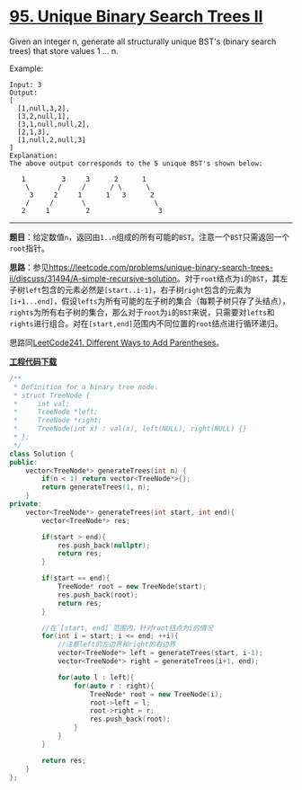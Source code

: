# [95. Unique Binary Search Trees II](https://leetcode.com/problems/unique-binary-search-trees-ii/)

Given an integer n, generate all structurally unique BST's (binary search trees) that store values 1 ... n.

Example:

    Input: 3
    Output:
    [
      [1,null,3,2],
      [3,2,null,1],
      [3,1,null,null,2],
      [2,1,3],
      [1,null,2,null,3]
    ]
    Explanation:
    The above output corresponds to the 5 unique BST's shown below:

       1         3     3      2      1
        \       /     /      / \      \
         3     2     1      1   3      2
        /     /       \                 \
       2     1         2                 3

-----

**题目**：给定数值`n`，返回由`1..n`组成的所有可能的`BST`。注意一个`BST`只需返回一个`root`指针。

**思路**：参见<https://leetcode.com/problems/unique-binary-search-trees-ii/discuss/31494/A-simple-recursive-solution>。对于`root`结点为`i`的`BST`，其左子树`left`包含的元素必然是`[start..i-1]`，右子树`right`包含的元素为`[i+1...end]`，假设`lefts`为所有可能的左子树的集合（每颗子树只存了头结点），`rights`为所有右子树的集合，那么对于`root`为`i`的`BST`来说，只需要对`lefts`和`rights`进行组合。对在`[start,end]`范围内不同位置的`root`结点进行循环递归。

思路同[LeetCode241. Different Ways to Add Parentheses](https://blog.csdn.net/grllery/article/details/87924689)。

[**工程代码下载**](https://github.com/shenkh/leetcode)

```cpp
/**
 * Definition for a binary tree node.
 * struct TreeNode {
 *     int val;
 *     TreeNode *left;
 *     TreeNode *right;
 *     TreeNode(int x) : val(x), left(NULL), right(NULL) {}
 * };
 */
class Solution {
public:
    vector<TreeNode*> generateTrees(int n) {
        if(n < 1) return vector<TreeNode*>{};
        return generateTrees(1, n);
    }
private:
    vector<TreeNode*> generateTrees(int start, int end){
        vector<TreeNode*> res;

        if(start > end){
            res.push_back(nullptr);
            return res;
        }

        if(start == end){
            TreeNode* root = new TreeNode(start);
            res.push_back(root);
            return res;
        }

        //在`[start, end]`范围内，针对root结点为i的情况
        for(int i = start; i <= end; ++i){
            //注意left的左边界和right的右边界
            vector<TreeNode*> left = generateTrees(start, i-1);
            vector<TreeNode*> right = generateTrees(i+1, end);

            for(auto l : left){
                for(auto r : right){
                    TreeNode* root = new TreeNode(i);
                    root->left = l;
                    root->right = r;
                    res.push_back(root);
                }
            }
        }

        return res;
    }
};
```
